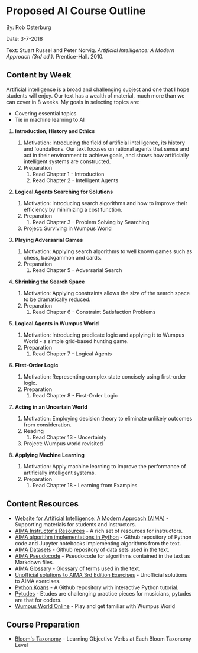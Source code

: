 # Proposed AI Course Outline

By: Rob Osterburg

Date: 3-7-2018

Text: Stuart Russel and Peter Norvig.  _Artificial Intelligence: A Modern Approach (3rd ed.)_.
      Prentice-Hall.  2010.

## Content by Week

Artificial intelligence is a broad and challenging subject and one that I hope students will enjoy.  Our text has a wealth of material, much more than we can cover in 8 weeks.  My goals in selecting topics are:
*   Covering essential topics
*   Tie in machine learning to AI


1.  **Introduction, History and Ethics**
    1.  Motivation:  Introducing the field of artificial intelligence, its history and foundations.  Our text focuses on rational agents that sense and act in their environment to achieve goals, and shows how artificially intelligent systems are constructed.
    2.  Preparation
        1.  Read Chapter 1 - Introduction
        2.  Read Chapter 2 - Intelligent Agents

2.  **Logical Agents Searching for Solutions**
    1.  Motivation:  Introducing search algorithms and how to improve their efficiency by minimizing a cost function.
    2.  Preparation
        1.  Read Chapter 3 - Problem Solving by Searching
    2.  Project: Surviving in Wumpus World

3.  **Playing Adversarial Games**
    1.  Motivation:  Applying search algorithms to well known games such as chess, backgammon and cards.
    2.  Preparation
        1.  Read Chapter 5 - Adversarial Search

4.  **Shrinking the Search Space**
    1.  Motivation:  Applying constraints allows the size of the search space to be dramatically reduced.
    2.  Preparation
        1.  Read Chapter 6 - Constraint Satisfaction Problems

5.  **Logical Agents in Wumpus World**
    1.  Motivation: Introducing predicate logic and applying it to Wumpus World - a simple grid-based hunting game.
    2.  Preparation
        1.  Read Chapter 7 - Logical Agents

6.  **First-Order Logic**
    1.  Motivation: Representing complex state concisely using first-order logic.
    1.  Preparation
        1.  Read Chapter 8 - First-Order Logic

7.  **Acting in an Uncertain World**
    1.  Motivation: Employing decision theory to eliminate unlikely outcomes from consideration.
    2.  Reading
        1.  Read Chapter 13 - Uncertainty
    3.  Project: Wumpus world revisited

8.  **Applying Machine Learning**
    1.  Motivation: Apply machine learning to improve the performance of artificially intelligent systems.
    2.  Preparation
        1.  Read Chapter 18 - Learning from Examples


## Content Resources
*   [Website for Artificial Intelligence: A Modern Approach (AIMA)](http://aima.cs.berkeley.edu/) - Supporting materials for students and instructors.
*   [AIMA Instructor's Resources](http://aima.cs.berkeley.edu/instructors.html) - A rich set of resources for instructors.
*   [AIMA algorithm implementations in Python](https://github.com/aimacode/aima-python) - Github repository of Python code and Jupyter notebooks implementing algorithms from the text.
*   [AIMA Datasets](https://github.com/aimacode/aima-data) - Github repository of data sets used in the text.
*   [AIMA Pseudocode](https://github.com/aimacode/aima-pseudocode) - Pseudocode for algorithms contained in the text as Markdown files.
*   [AIMA Glossary](https://github.com/aimacode/aima-glossary) - Glossary of terms used in the text.
*   [Unofficial solutions to AIMA 3rd Edition Exercises](https://klutometis.github.io/aima/) - Unofficial solutions to AIMA exercises.
*   [Python Koans](https://github.com/gregmalcolm/python_koans) - A Github repository with interactive Python tutorial.
*   [Pytudes](https://github.com/norvig/pytudes) - Etudes are challenging practice pieces for musicians, pytudes are that for coders.
*   [Wumpus World Online](http://wumpus-world.com/) - Play and get familiar with Wumpus World

## Course Preparation
*   [Bloom's Taxonomy](http://www.au.af.mil/au/awc/awcgate/edref/bloom.htm) - Learning Objective Verbs at Each Bloom Taxonomy Level

